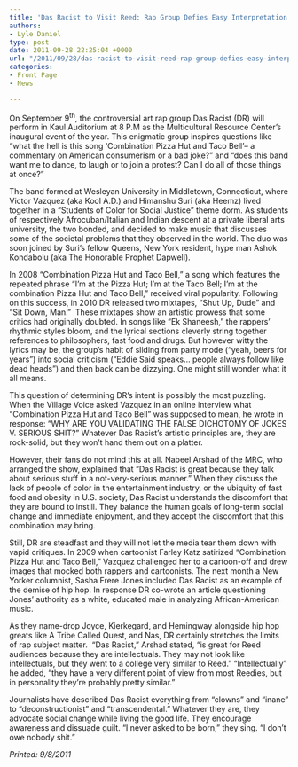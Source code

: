 ```yaml
---
title: 'Das Racist to Visit Reed: Rap Group Defies Easy Interpretation'
authors:
- Lyle Daniel
type: post
date: 2011-09-28 22:25:04 +0000
url: "/2011/09/28/das-racist-to-visit-reed-rap-group-defies-easy-interpretation/"
categories:
- Front Page
- News

---
```

On September 9<sup>th</sup>, the controversial art rap group Das Racist (DR) will perform in Kaul Auditorium at 8 P.M as the Multicultural Resource Center’s inaugural event of the year. This enigmatic group inspires questions like “what the hell is this song ‘Combination Pizza Hut and Taco Bell’&#8211; a commentary on American consumerism or a bad joke?” and “does this band want me to dance, to laugh or to join a protest? Can I do all of those things at once?”

The band formed at Wesleyan University in Middletown, Connecticut, where Victor Vazquez (aka Kool A.D.) and Himanshu Suri (aka Heemz) lived together in a “Students of Color for Social Justice” theme dorm. As students of respectively Afrocuban/Italian and Indian descent at a private liberal arts university, the two bonded, and decided to make music that discusses some of the societal problems that they observed in the world. The duo was soon joined by Suri’s fellow Queens, New York resident, hype man Ashok Kondabolu (aka The Honorable Prophet Dapwell).

In 2008 “Combination Pizza Hut and Taco Bell,” a song which features the repeated phrase “I’m at the Pizza Hut; I’m at the Taco Bell; I’m at the combination Pizza Hut and Taco Bell,” received viral popularity. Following on this success, in 2010 DR released two mixtapes, “Shut Up, Dude” and “Sit Down, Man.”  These mixtapes show an artistic prowess that some critics had originally doubted. In songs like “Ek Shaneesh,” the rappers’ rhythmic styles bloom, and the lyrical sections cleverly string together references to philosophers, fast food and drugs. But however witty the lyrics may be, the group’s habit of sliding from party mode (“yeah, beers for years”) into social criticism (“Eddie Said speaks… people always follow like dead heads”) and then back can be dizzying. One might still wonder what it all means.

This question of determining DR’s intent is possibly the most puzzling. When the Village Voice asked Vazquez in an online interview what “Combination Pizza Hut and Taco Bell” was supposed to mean, he wrote in response: “WHY ARE YOU VALIDATING THE FALSE DICHOTOMY OF JOKES V. SERIOUS SHIT?” Whatever Das Racist’s artistic principles are, they are rock-solid, but they won’t hand them out on a platter.

However, their fans do not mind this at all. Nabeel Arshad of the MRC, who arranged the show, explained that “Das Racist is great because they talk about serious stuff in a not-very-serious manner.” When they discuss the lack of people of color in the entertainment industry, or the ubiquity of fast food and obesity in U.S. society, Das Racist understands the discomfort that they are bound to instill. They balance the human goals of long-term social change and immediate enjoyment, and they accept the discomfort that this combination may bring.

Still, DR are steadfast and they will not let the media tear them down with vapid critiques. In 2009 when cartoonist Farley Katz satirized “Combination Pizza Hut and Taco Bell,” Vazquez challenged her to a cartoon-off and drew images that mocked both rappers and cartoonists. The next month a New Yorker columnist, Sasha Frere Jones included Das Racist as an example of the demise of hip hop. In response DR co-wrote an article questioning Jones’ authority as a white, educated male in analyzing African-American music.

As they name-drop Joyce, Kierkegard, and Hemingway alongside hip hop greats like A Tribe Called Quest, and Nas, DR certainly stretches the limits of rap subject matter.  “Das Racist,” Arshad stated, “is great for Reed audiences because they are intellectuals. They may not look like intellectuals, but they went to a college very similar to Reed.” “Intellectually” he added, “they have a very different point of view from most Reedies, but in personality they’re probably pretty similar.”

Journalists have described Das Racist everything from “clowns” and “inane” to “deconstructionist” and “transcendental.” Whatever they are, they advocate social change while living the good life. They encourage awareness and dissuade guilt. “I never asked to be born,” they sing. “I don’t owe nobody shit.”

_Printed: 9/8/2011_